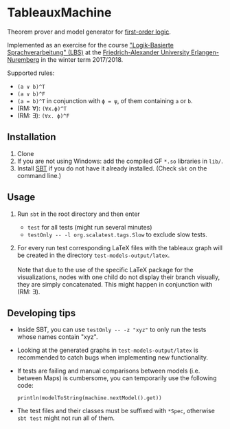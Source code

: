 # TableauxMachine

Theorem prover and model generator for [first-order logic](https://en.wikipedia.org/wiki/First-order_logic).

Implemented as an exercise for the course ["Logik-Basierte Sprachverarbeitung" (LBS)](https://kwarc.info/courses/lbs/)
at the [Friedrich-Alexander University Erlangen-Nuremberg](https://www.fau.de/) in the winter
term 2017/2018.

Supported rules:

- `(a ∨ b)^T`
- `(a ∨ b)^F`
- `(a = b)^T` in conjunction with `ϕ = ψ`, of them containing `a` or `b`.
- (RM: ∀): `(∀x.ϕ)^T`
- (RM: ∃): `(∀x. ϕ)^F`

## Installation

1. Clone
2. If you are not using Windows: add the compiled GF `*.so` libraries in `lib/`.
3. Install [SBT](https://www.scala-sbt.org/) if you do not have it already installed. (Check `sbt` on the command line.)

## Usage

1. Run `sbt` in the root directory and then enter
   - `test` for all tests (might run several minutes)
   - `testOnly -- -l org.scalatest.tags.Slow` to exclude slow tests.

2. For every run test corresponding LaTeX files with the tableaux graph will be
created in the directory `test-models-output/latex`.<br><br>
   Note that due to the use of the specific LaTeX package for the visualizations,
   nodes with one child do not display their branch visually, they are simply
   concatenated. This might happen in conjunction with (RM: ∃).


## Developing tips

- Inside SBT, you can use `testOnly -- -z "xyz"` to only run the tests whose names contain "xyz".
- Looking at the generated graphs in `test-models-output/latex` is recommended to catch
  bugs when implementing new functionality.
- If tests are failing and manual comparisons between models (i.e. between Maps) is cumbersome, you can temporarily use the following code:

      println(modelToString(machine.nextModel().get))

- The test files and their classes must be suffixed with `*Spec`, otherwise `sbt test` might not run all of them.